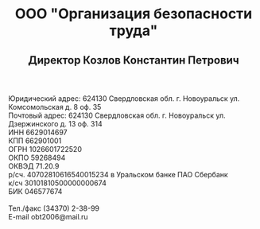 <body>
	<header>
		<h1>ООО &quot;Организация безопасности труда&quot;</h1>
		<h2>Директор Козлов Константин Петрович</h2>
	</header>
	<footer>
		Юридический адрес: 624130 Свердловская обл. г. Новоуральск ул. Комсомольская д. 8 оф. 35<br>
		Почтовый адрес: 624130 Свердловская обл. г. Новоуральск ул. Дзержинского д. 13 оф. 314<br>
		ИНН 6629014697<br>
		КПП 662901001<br>
		ОГРН 1026601722520<br>
		ОКПО 59268494<br>
		ОКВЭД 71.20.9<br>
		р/сч. 40702810616540015234 в Уральском банке ПАО Сбербанк<br>
		к/сч 30101810500000000674<br>
		БИК 046577674<br><br>
		Тел./факс (34370) 2-38-99<br>
		E-mail obt2006@mail.ru
	</footer>	
</body>